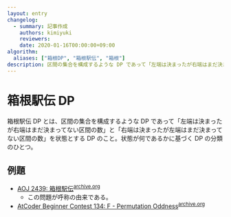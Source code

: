 ```yaml
---
layout: entry
changelog:
  - summary: 記事作成
    authors: kimiyuki
    reviewers:
    date: 2020-01-16T00:00:00+09:00
algorithm:
  aliases: ["箱根DP", "箱根駅伝", "箱根"]
description: 区間の集合を構成するような DP であって「左端は決まったが右端はまだ決まってない区間の数」と「右端は決まったが左端はまだ決まってない区間の数」を状態とする DP のこと。
---
```


# 箱根駅伝 DP

箱根駅伝 DP とは、区間の集合を構成するような DP であって「左端は決まったが右端はまだ決まってない区間の数」と「右端は決まったが左端はまだ決まってない区間の数」を状態とする DP のこと。状態が何であるかに基づく DP の分類のひとつ。

## 例題

-   [AOJ 2439: 箱根駅伝](https://judge.u-aizu.ac.jp/onlinejudge/description.jsp?id=2439)<sup>[archive.org](https://web.archive.org/web/20210102030307/https://judge.u-aizu.ac.jp/onlinejudge/description.jsp?id=2439)</sup>
    -   この問題が呼称の由来である。
-   [AtCoder Beginner Contest 134: F - Permutation Oddness](https://atcoder.jp/contests/abc134/tasks/abc134_f)<sup>[archive.org](https://web.archive.org/web/20201203225527/https://atcoder.jp/contests/abc134/tasks/abc134_f)</sup>
